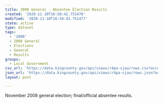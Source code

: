```yaml
---
title: 2008 General - Absentee Election Results
created: '2020-11-10T16:58:42.751470'
modified: '2020-11-10T16:58:42.751477'
state: active
type: dataset
tags:
  - '2008'
  - 2008 General
  - Elections
  - General
  - Results
groups:
  - Local Government
csv_url: 'https://data.kingcounty.gov/api/views/r4pa-sjau/rows.csv?accessType=DOWNLOAD'
json_url: 'https://data.kingcounty.gov/api/views/r4pa-sjau/rows.json?accessType=DOWNLOAD'
layout: post

---
```

November 2008 general election; final/official absentee results.
